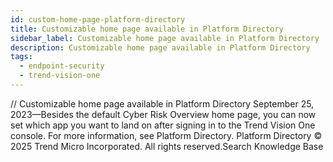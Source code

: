 ```yaml
---
id: custom-home-page-platform-directory
title: Customizable home page available in Platform Directory
sidebar_label: Customizable home page available in Platform Directory
description: Customizable home page available in Platform Directory
tags:
  - endpoint-security
  - trend-vision-one
---
```


/*<![CDATA[*/ $('#title').html($('meta[name=map-description]').attr('content')); /*]]>*/ Customizable home page available in Platform Directory September 25, 2023—Besides the default Cyber Risk Overview home page, you can now set which app you want to land on after signing in to the Trend Vision One console. For more information, see Platform Directory. Platform Directory © 2025 Trend Micro Incorporated. All rights reserved.Search Knowledge Base